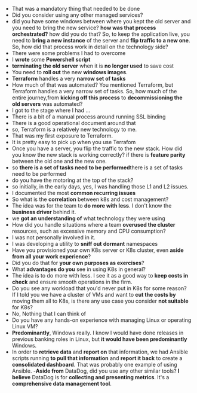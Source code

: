 - That was a mandatory thing that needed to be done
- Did you consider using any other managed services?
- did you have some windows between where you kept the old server and you need to bring the new service? **how was that process orchestrated?** how did you do that?
  So, to keep the application live, you need to **bring a new instance** of the server and **flip traffic to a new one**. So, how did that process work in detail on the technology side?
- There were some problems I had to overcome
- I **wrote** some **Powershell script**
- **terminating the old server** when it is **no longer used** to save cost
- You need to **roll out** the new **windows images**.
- **Terraform** handles a very **narrow set of tasks**
- How much of that was automated? You mentioned Terraform, but Terraform handles a very narrow set of tasks. So, how much of the entire journey,from **kicking off this process** to **decommissioning the old servers** was automated?
- I got to the stage where I had ...
- There is a bit of a manual process around running SSL binding
-  There is a good operational document around that
-  so, Terraform is a relatively new technology to me.
-  That was my first exposure to Terraform.
-  It is pretty easy to pick up when you use Terrafom
-  Once you have a server, you flip the traffic to the new stack. How did you know the new stack is working correctly? if there is **feature parity** between the old one and the new one.
-  so **there is a set of tasks need to be performed**there is a set of tasks need to be performed
-  do you have the motoring at the top of the stack?
-   so initially, in the early days, yes, I was handling those L1 and L2 issues.
-   I documented the most **common recurring issues**
-   So what is the **correlation** between k8s and cost management?
-  The idea was for the team to **do more with less**. I don't know the **business driver** behind it.
-  we **got an understanding of** what technology they were using
-  How did you handle situations where a team **overused the cluster** resources, such as excessive memory and CPU consumption?
-  I was not personally involved in it.
-  I was developing a utility to **sniff out** **dormant** namespaces
-  Have you provisioned your own K8s server or K8s cluster, even **aside from all your work experience**?
-  Did you do that for **your own purposes as exercises**?
-  What **advantages do you** see in using K8s in general?
-  The idea is to do more with less. I see it as a good way to **keep costs in check** and ensure smooth operations in the firm.
-  Do you see any workload that you'd never put in K8s for some reason? If I told you we have a cluster of VMs and want to **cut the costs by** moving them all to K8s, is there any use case you consider **not suitable** for K8s?
-  No, Nothing that I can think of
- Do you have any hands-on experience with managing Linux or operating Linux VM?
- **Predominantly**, Windows really. I know I would have done releases in previous banking roles in Linux, but **it would have been predominantly** Windows.
- In order to **retrieve data** and **report on** that information, we had Ansible scripts running **to pull that information** and **report it back** to create a **consolidated dashboard**. That was probably one example of using Ansible.
-**Aside from** DataDog, did you use any other similar tools? **I believe** DataDog is for **collecting and presenting metrics**. It's a **comprehensive data management tool**.



  

